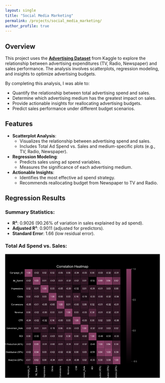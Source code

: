 ```yaml
---
layout: single
title: "Social Media Marketing"
permalink: /projects/social_media_marketing/
author_profile: true
---
```


## Overview

This project uses the [**Advertising Dataset**](https://www.kaggle.com/datasets/ashydv/advertising-dataset) from Kaggle to explore the relationship between advertising expenditures (TV, Radio, Newspaper) and sales performance. The analysis involves scatterplots, regression modeling, and insights to optimize advertising budgets.

By completing this analysis, I was able to:
- Quantify the relationship between total advertising spend and sales.
- Determine which advertising medium has the greatest impact on sales.
- Provide actionable insights for reallocating advertising budgets.
- Predict sales performance under different budget scenarios.

## Features

- **Scatterplot Analysis**:
  - Visualizes the relationship between advertising spend and sales.
  - Includes Total Ad Spend vs. Sales and medium-specific plots (e.g., TV, Radio, Newspaper).
- **Regression Modeling**:
  - Predicts sales using ad spend variables.
  - Measures the significance of each advertising medium.
- **Actionable Insights**:
  - Identifies the most effective ad spend strategy.
  - Recommends reallocating budget from Newspaper to TV and Radio.

## Regression Results

### Summary Statistics:
- **R²**: 0.9026 (90.26% of variation in sales explained by ad spend).
- **Adjusted R²**: 0.9011 (adjusted for predictors).
- **Standard Error**: 1.66 (low residual error).

### Total Ad Spend vs. Sales:
<img src="https://raw.githubusercontent.com/zekejenkins/davidjenkins/master/images/Figure_1.png" alt="Scatterplot of Total Ad Spend vs. Sales" style="filter: invert(1); transition: filter 0.3s ease;" class="invert-on-dark"/>

## 
